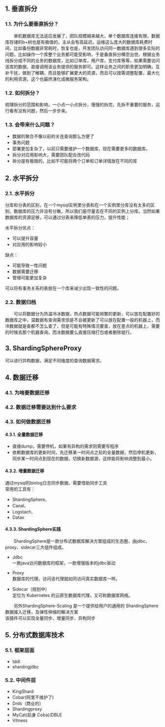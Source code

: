 ## 1. 垂直拆分
### 1.1. 为什么要垂直拆分？
&emsp;&emsp;单机数据库无法适应发展了，团队规模越来越大、单个数据库连接有限，数据库存储的b+树也是有极值的，主从会有高延迟，运维这么庞大的数据库耗费时间，比如备份数据非常耗时，恢复也是，开发团队访问同一数据库遇到很多实际的问题，比如操作一个库整个业务都可能受影响，于是垂直拆分横空出世。根据业务线拆分成不同的业务的数据库，比如订单库，用户库，支付库等等，如果需要访问该库的数据，直接调用该业务提供的服务即可。这样业务之间的职责更加明确，互补干扰，做到了解耦，而且能够扩展更大的资源，而且可以按需调整配置，最大化的利用资源，这个也最终演化成微服务架构。
### 1.2. 如何拆分？
梳理拆分的范围和影响，一小点一小点拆分，慢慢的拆完，先拆不重要的服务，运行看有没有问题，然后一步步来。
### 1.3. 会带来什么问题？
* 数据的聚合不像以前的关连查询那么方便了
* 事务问题
* 部署更加复杂了，以前只需要维护一个数据库，现在需要更多的数据库。
* 拆分对应用影响大，需要团队配合改代码
* 拆分是有极限的，比如不可能将两个订单和订单详情放在不同的库

## 2. 水平拆分
### 2.1. 水平拆分
分库和分表的区别，在一个mysql实例里分表和在一个实例里分库没有太多的区别，数据库的压力并没有分散，所以我们是尽量去在不同的实例上分库。当然如果数据库的资源足够，可以通过分表来降低单表的压力，提升性能；  

水平拆分优点：
* 可以提升容量
* 对应用的影响较小  

缺点：
* 可能导致一性问题
* 数据需要迁移
* 管理可能更加复杂  

可以将有事务关系的表放在一个库来减少出现一致性的问题。

### 2.2. 数据归档  
&emsp;&emsp;可以将数据分为热温冷冰数据，热点数据可能频繁的更新，可以放在配置好的数据库之中，温数据有查询需求但是不会被更新了可以放在配置一般的机器上，而冷数据就是查都不怎么查了，但是可能有特殊情况要查，放在差点的机器上，需要的时候去那个机器查询，而冰数据要么直接压缩打包或者删除就行。
## 3. ShardingSphereProxy
可以进行异构数据，满足不同维度的查询数据需求。
## 4. 数据迁移
### 4.1. 为啥要数据迁移
### 4.2. 数据迁移需要达到什么要求
### 4.3. 如何做数据迁移
#### 4.3.1. 全量数据迁移
* 直接dump，需要停机，如果有异构的需求则需要写程序
* 依赖数据库的更新时间，先迁移某一时间点之前的全量数据，然后停机更新，同步某一时间点到现在的数据，切换新数据源，这样能将影响调整到最小。
#### 4.3.2. 增量数据迁移
通过mysql的binlog日志同步数据，需要借助同步工具  
常用的工具有：
* ShardingSphere、
* Canal、
* Logstach、
* Datax
#### 4.3.3. ShardingSphere实践
&emsp;&emsp;ShardingSphere是一款分布式数据库解决方案组成的生态圈，由jdbc、proxy、sidecar三大组件组成。
* Jdbc  
  一款java访问数据库的框架，一款增强版本的jdbc驱动

* Proxy  
  数据库的代理，访问该代理就如同访问真实数据库一样。

* Sidecar（规划中）  
  定位为 Kubernetes 的云原生数据库代理，又可称数据库网格。

  
&emsp;&emsp;另外ShardingSphere-Scaling 是一个提供给用户的通用的 ShardingSphere 数据接入迁移，及弹性伸缩的解决方案  
该插件可以实现全量同步、增量同步、异构同步


## 5. 分布式数据库技术
### 5.1. 框架层面
* tddl
* shardingjdbc
### 5.2. 中间件层
* KingShard
* Cobar(阿里不维护了)
* Drds（商业的）
* Shardingproxy
* MyCat(前身 Coba)/DBLE
* Vitness
